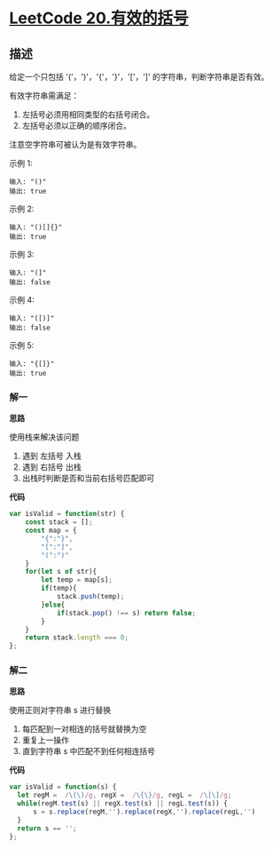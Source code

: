 # [LeetCode 20.有效的括号](https://leetcode-cn.com/problems/valid-parentheses)
## 描述

给定一个只包括 '('，')'，'{'，'}'，'['，']' 的字符串，判断字符串是否有效。

有效字符串需满足：

1. 左括号必须用相同类型的右括号闭合。
2. 左括号必须以正确的顺序闭合。

注意空字符串可被认为是有效字符串。

示例 1:
```
输入: "()"
输出: true
```
示例 2:
```
输入: "()[]{}"
输出: true
```
示例 3:
```
输入: "(]"
输出: false
```
示例 4:
```
输入: "([)]"
输出: false
```
示例 5:
```
输入: "{[]}"
输出: true
```
### 解一 
**思路**

使用栈来解决该问题

1. 遇到 左括号 入栈
2. 遇到 右括号 出栈
3. 出栈时判断是否和当前右括号匹配即可

**代码**
```Javascript 
var isValid = function(str) {
    const stack = [];
    const map = {
        "{":"}",
        "[":"]",
        "(":")"
    }
    for(let s of str){
        let temp = map[s];
        if(temp){
            stack.push(temp);
        }else{
            if(stack.pop() !== s) return false;
        }
    }
    return stack.length === 0;
};
```
### 解二
**思路**

使用正则对字符串 s 进行替换 

1. 每匹配到一对相连的括号就替换为空 
2. 重复上一操作 
3. 直到字符串 s 中匹配不到任何相连括号

**代码**
```Javascript 
var isValid = function(s) {
  let regM =  /\(\)/g, regX =  /\{\}/g, regL =  /\[\]/g;
  while(regM.test(s) || regX.test(s) || regL.test(s)) {
      s = s.replace(regM,'').replace(regX,'').replace(regL,'')
  }
  return s == '';
};
```
